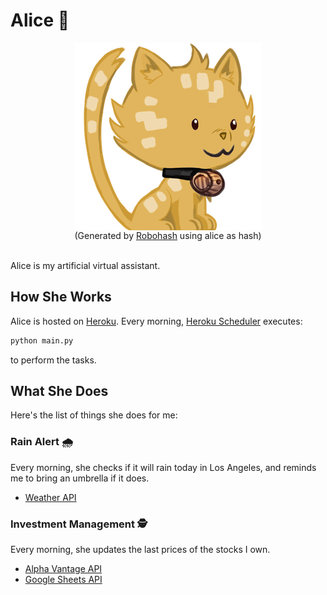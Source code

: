 # Alice 🤖

<div align="center">
    <img src="alice.png" alt="alice" style="display: block;"/>
    <div>(Generated by <a href="https://github.com/e1ven/Robohash">Robohash</a> using alice as hash)</div>
    <br>
</div>

Alice is my artificial virtual assistant.

## How She Works

Alice is hosted on [Heroku](https://www.heroku.com/). Every morning, [Heroku Scheduler](https://devcenter.heroku.com/articles/scheduler) executes:

```bash
python main.py
```

to perform the tasks.

## What She Does

Here's the list of things she does for me:

### Rain Alert 🌧

Every morning, she checks if it will rain today in Los Angeles, and reminds me to bring an umbrella if it does.

- [Weather API](https://openweathermap.org/api)

### Investment Management 🕵️

Every morning, she updates the last prices of the stocks I own.

- [Alpha Vantage API](https://www.alphavantage.co/)
- [Google Sheets API](https://developers.google.com/sheets/api)
